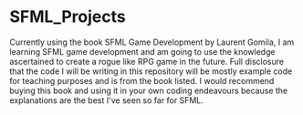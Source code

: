 # SFML_Projects
Currently using the book SFML Game Development by Laurent Gomila, I am learning SFML game development and am going to use the knowledge ascertained to create a rogue like RPG game in the future. Full disclosure that the code I will be writing in this repository will be mostly example code for teaching purposes and is from the book listed. I would recommend buying this book and using it in your own coding endeavours because the explanations are the best I've seen so far for SFML.

